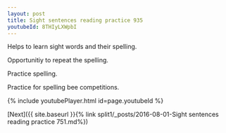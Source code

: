 ```yaml
---
layout: post
title: Sight sentences reading practice 935
youtubeId: 8THIyLXWpbI
---
```

 
 
Helps to learn sight words and their spelling.

Opportunitiy to repeat the spelling. 

Practice spelling. 
 
Practice for spelling bee competitions. 
 
{% include youtubePlayer.html id=page.youtubeId %}
 
 

[Next]({{ site.baseurl }}{% link  split1/_posts/2016-08-01-Sight sentences reading practice 751.md%})
 
